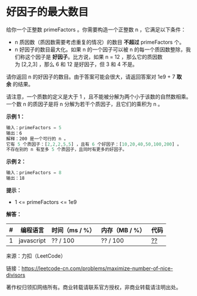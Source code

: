 # 好因子的最大数目

给你一个正整数 primeFactors 。你需要构造一个正整数 n ，它满足以下条件：

- n 质因数（质因数需要考虑重复的情况）的数目 **不超过** primeFactors 个。
- n 好因子的数目最大化。如果 n 的一个因子可以被 n 的每一个质因数整除，我们称这个因子是 **好因子**。比方说，如果 n = 12 ，那么它的质因数为 [2,2,3] ，那么 6 和 12 是好因子，但 3 和 4 不是。

请你返回 n 的好因子的数目。由于答案可能会很大，请返回答案对 1e9 + 7 **取余** 的结果。

请注意，一个质数的定义是大于 1 ，且不能被分解为两个小于该数的自然数相乘。一个数 n 的质因子是将 n 分解为若干个质因子，且它们的乘积为 n 。

**示例 1：**

``` javascript
输入：primeFactors = 5
输出：6
解释：200 是一个可行的 n 。
它有 5 个质因子：[2,2,2,5,5] ，且有 6 个好因子：[10,20,40,50,100,200] 。
不存在别的 n 有至多 5 个质因子，且同时有更多的好因子。
```

**示例 2：**

``` javascript
输入：primeFactors = 8
输出：18
```

**提示：**

- 1 <= primeFactors <= 1e9

**解答：**

**#**|**编程语言**|**时间（ms / %）**|**内存（MB / %）**|**代码**
--|--|--|--|--
1|javascript|?? / 100|?? / 100|[??](./javascript/ac_v1.js)

来源：力扣（LeetCode）

链接：https://leetcode-cn.com/problems/maximize-number-of-nice-divisors

著作权归领扣网络所有。商业转载请联系官方授权，非商业转载请注明出处。
